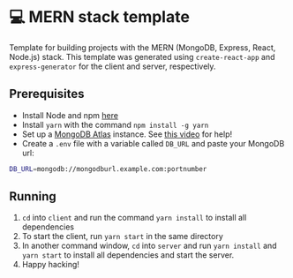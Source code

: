 # 💻 MERN stack template

Template for building projects with the MERN (MongoDB, Express, React, Node.js) stack.
This template was generated using `create-react-app` and `express-generator` for the
client and server, respectively.

## Prerequisites

- Install Node and npm [here](https://nodejs.org/en/download/)
- Install `yarn` with the command `npm install -g yarn`
- Set up a [MongoDB Atlas](https://www.mongodb.com/) instance. See [this video](https://www.youtube.com/watch?v=CcOL5h_ZFJM) for help!
- Create a `.env` file with a variable called `DB_URL` and paste your MongoDB url:

```bash
DB_URL=mongodb://mongodburl.example.com:portnumber
```

## Running

1. `cd` into `client` and run the command `yarn install` to install all dependencies
2. To start the client, run `yarn start` in the same directory
3. In another command window, `cd` into `server` and run `yarn install` and `yarn start`
   to install all dependencies and start the server.
4. Happy hacking!

